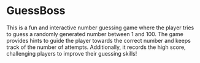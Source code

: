 # GuessBoss
This is a fun and interactive number guessing game where the player tries to guess a randomly generated number between 1 and 100. The game provides hints to guide the player towards the correct number and keeps track of the number of attempts. Additionally, it records the high score, challenging players to improve their guessing skills!
